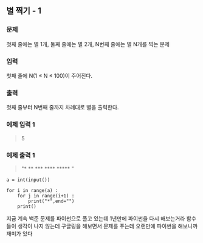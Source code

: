 ## 별 찍기 - 1

### 문제
첫째 줄에는 별 1개, 둘째 줄에는 별 2개, N번째 줄에는 별 N개를 찍는 문제


### 입력
첫째 줄에 N(1 ≤ N ≤ 100)이 주어진다.

### 출력

첫째 줄부터 N번째 줄까지 차례대로 별을 출력한다.
### 예제 입력 1
>5



### 예제 출력 1

>"* ** *** **** ***** "




```shell
a = int(input())

for i in range(a) :
    for j in range(i+1) :
        print("*",end="")
    print()
```

지금 계속 백준 문제를 파이썬으로 풀고 있는데 1년만에 파이썬을 다시 해보는거라 함수들이 생각이 나지 않는데 구글링을 해보면서 문제를 푸는데 오랜만에 파이썬을 해보니까 재미가 있다
